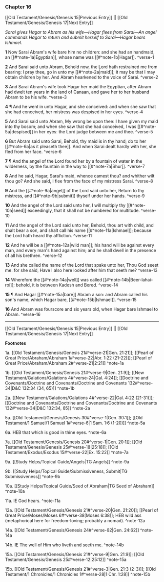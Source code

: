 ### Chapter 16

[[Old Testament/Genesis/Genesis 15|Previous Entry]]  ||  [[Old Testament/Genesis/Genesis 17|Next Entry]]

*Sarai gives Hagar to Abram as his wife—Hagar flees from Sarai—An angel commands Hagar to return and submit herself to Sarai—Hagar bears Ishmael.*

**1**  Now Sarai Abram's wife bare him no children: and she had an handmaid, an [[#^note-1a|Egyptian]], whose name was [[#^note-1b|Hagar]]. ^verse-1

**2**  And Sarai said unto Abram, Behold now, the Lord hath restrained me from bearing: I pray thee, go in unto my [[#^note-2a|maid]]; it may be that I may obtain children by her. And Abram hearkened to the voice of Sarai. ^verse-2

**3**  And Sarai Abram's wife took Hagar her maid the Egyptian, after Abram had dwelt ten years in the land of Canaan, and gave her to her husband Abram to be his wife. ^verse-3

**4**  ¶ And he went in unto Hagar, and she conceived: and when she saw that she had conceived, her mistress was despised in her eyes. ^verse-4

**5**  And Sarai said unto Abram, My wrong be upon thee: I have given my maid into thy bosom; and when she saw that she had conceived, I was [[#^note-5a|despised]] in her eyes: the Lord judge between me and thee. ^verse-5

**6**  But Abram said unto Sarai, Behold, thy maid is in thy hand; do to her [[#^note-6a|as it pleaseth thee]]. And when Sarai dealt hardly with her, she fled from her face. ^verse-6

**7**  ¶ And the angel of the Lord found her by a fountain of water in the wilderness, by the fountain in the way to [[#^note-7a|Shur]]. ^verse-7

**8**  And he said, Hagar, Sarai's maid, whence camest thou? and whither wilt thou go? And she said, I flee from the face of my mistress Sarai. ^verse-8

**9**  And the [[#^note-9a|angel]] of the Lord said unto her, Return to thy mistress, and [[#^note-9b|submit]] thyself under her hands. ^verse-9

**10**  And the angel of the Lord said unto her, I will multiply thy [[#^note-10a|seed]] exceedingly, that it shall not be numbered for multitude. ^verse-10

**11**  And the angel of the Lord said unto her, Behold, thou art with child, and shalt bear a son, and shalt call his name [[#^note-11a|Ishmael]]; because the Lord hath heard thy affliction. ^verse-11

**12**  And he will be a [[#^note-12a|wild man]]; his hand will be against every man, and every man's hand against him; and he shall dwell in the presence of all his brethren. ^verse-12

**13**  And she called the name of the Lord that spake unto her, Thou God seest me: for she said, Have I also here looked after him that seeth me? ^verse-13

**14**  Wherefore the [[#^note-14a|well]] was called [[#^note-14b|Beer-lahai-roi]]; behold, it is between Kadesh and Bered. ^verse-14

**15**  ¶ And Hagar [[#^note-15a|bare]] Abram a son: and Abram called his son's name, which Hagar bare, [[#^note-15b|Ishmael]]. ^verse-15

**16**  And Abram was fourscore and six years old, when Hagar bare Ishmael to Abram. ^verse-16


---
[[Old Testament/Genesis/Genesis 15|Previous Entry]]  ||  [[Old Testament/Genesis/Genesis 17|Next Entry]]


**Footnotes**


1a. [[Old Testament/Genesis/Genesis 21#^verse-21|Gen. 21:21]]; [[Pearl of Great Price/Abraham/Abraham 1#^verse-22|Abr. 1:22 (21-22)]]; [[Pearl of Great Price/Abraham/Abraham 2#^verse-21|2:21]] ^note-1a

1b. [[Old Testament/Genesis/Genesis 21#^verse-9|Gen. 21:9]]; [[New Testament/Galations/Galations 4#^verse-24|Gal. 4:24]]; [[Doctrine and Covenants/Doctrine and Covenants/Doctrine and Covenants 132#^verse-34|D&C 132:34 (34, 65)]] ^note-1b

2a. [[New Testament/Galations/Galations 4#^verse-22|Gal. 4:22 (21-31)]]; [[Doctrine and Covenants/Doctrine and Covenants/Doctrine and Covenants 132#^verse-34|D&C 132:34, 65]] ^note-2a

5a. [[Old Testament/Genesis/Genesis 30#^verse-1|Gen. 30:1]]; [[Old Testament/1 Samuel/1 Samuel 1#^verse-6|1 Sam. 1:6 (1-20)]] ^note-5a

6a. HEB that which is good in thine eyes. ^note-6a

7a. [[Old Testament/Genesis/Genesis 20#^verse-1|Gen. 20:1]]; [[Old Testament/Genesis/Genesis 25#^verse-18|25:18]]; [[Old Testament/Exodus/Exodus 15#^verse-22|Ex. 15:22]] ^note-7a

9a. [[Study Helps/Topical Guide/Angels|TG Angels]] ^note-9a

9b. [[Study Helps/Topical Guide/Submissiveness, Submit|TG Submissiveness]] ^note-9b

10a. [[Study Helps/Topical Guide/Seed of Abraham|TG Seed of Abraham]] ^note-10a

11a. IE God hears. ^note-11a

12a. [[Old Testament/Genesis/Genesis 21#^verse-20|Gen. 21:20]]; [[Pearl of Great Price/Moses/Moses 6#^verse-38|Moses 6:38]]; HEB wild ass (metaphorical here for freedom-loving; probably a nomad).  ^note-12a

14a. [[Old Testament/Genesis/Genesis 24#^verse-62|Gen. 24:62]] ^note-14a

14b. IE The well of Him who liveth and seeth me. ^note-14b

15a. [[Old Testament/Genesis/Genesis 21#^verse-9|Gen. 21:9]]; [[Old Testament/Genesis/Genesis 25#^verse-12|25:12]] ^note-15a

15b. [[Old Testament/Genesis/Genesis 21#^verse-3|Gen. 21:3 (2-3)]]; [[Old Testament/1 Chronicles/1 Chronicles 1#^verse-28|1 Chr. 1:28]] ^note-15b